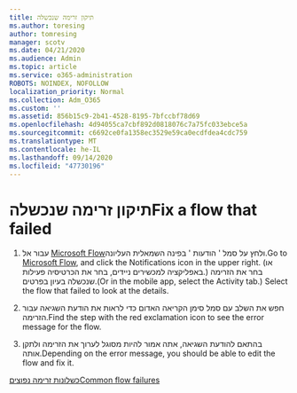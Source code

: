```yaml
---
title: תיקון זרימה שנכשלה
ms.author: toresing
author: tomresing
manager: scotv
ms.date: 04/21/2020
ms.audience: Admin
ms.topic: article
ms.service: o365-administration
ROBOTS: NOINDEX, NOFOLLOW
localization_priority: Normal
ms.collection: Adm_O365
ms.custom: ''
ms.assetid: 856b15c9-2b41-4528-8195-7bfccbf78d69
ms.openlocfilehash: 4d94055ca7cbf892d0818076c7a75fc033ebce5a
ms.sourcegitcommit: c6692ce0fa1358ec3529e59ca0ecdfdea4cdc759
ms.translationtype: MT
ms.contentlocale: he-IL
ms.lasthandoff: 09/14/2020
ms.locfileid: "47730196"
---
```

# <a name="fix-a-flow-that-failed"></a><span data-ttu-id="1b502-102">תיקון זרימה שנכשלה</span><span class="sxs-lookup"><span data-stu-id="1b502-102">Fix a flow that failed</span></span>

1. <span data-ttu-id="1b502-103">עבור אל [Microsoft Flow](https://flow.microsoft.com/)ולחץ על סמל ' הודעות ' בפינה השמאלית העליונה.</span><span class="sxs-lookup"><span data-stu-id="1b502-103">Go to [Microsoft Flow](https://flow.microsoft.com/), and click the Notifications icon in the upper right.</span></span> <span data-ttu-id="1b502-104">(או באפליקציה למכשירים ניידים, בחר את הכרטיסיה פעילות.) בחר את הזרימה שנכשלה בעיון בפרטים.</span><span class="sxs-lookup"><span data-stu-id="1b502-104">(Or in the mobile app, select the Activity tab.) Select the flow that failed to look at the details.</span></span>
    
2. <span data-ttu-id="1b502-105">חפש את השלב עם סמל סימן הקריאה האדום כדי לראות את הודעת השגיאה עבור הזרימה.</span><span class="sxs-lookup"><span data-stu-id="1b502-105">Find the step with the red exclamation icon to see the error message for the flow.</span></span>
    
3. <span data-ttu-id="1b502-106">בהתאם להודעת השגיאה, אתה אמור להיות מסוגל לערוך את הזרימה ולתקן אותה.</span><span class="sxs-lookup"><span data-stu-id="1b502-106">Depending on the error message, you should be able to edit the flow and fix it.</span></span> 
    
[<span data-ttu-id="1b502-107">כשלונות זרימה נפוצים</span><span class="sxs-lookup"><span data-stu-id="1b502-107">Common flow failures</span></span>](https://go.microsoft.com/fwlink/?linkid=872110)
  

